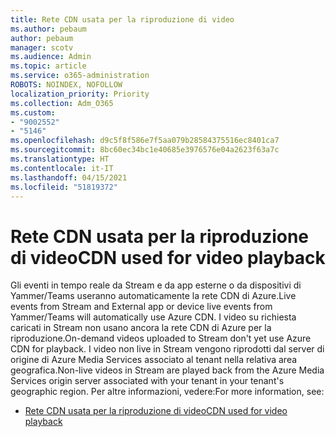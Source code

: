 ```yaml
---
title: Rete CDN usata per la riproduzione di video
ms.author: pebaum
author: pebaum
manager: scotv
ms.audience: Admin
ms.topic: article
ms.service: o365-administration
ROBOTS: NOINDEX, NOFOLLOW
localization_priority: Priority
ms.collection: Adm_O365
ms.custom:
- "9002552"
- "5146"
ms.openlocfilehash: d9c5f8f586e7f5aa079b28584375516ec8401ca7
ms.sourcegitcommit: 8bc60ec34bc1e40685e3976576e04a2623f63a7c
ms.translationtype: HT
ms.contentlocale: it-IT
ms.lasthandoff: 04/15/2021
ms.locfileid: "51819372"
---
```

# <a name="cdn-used-for-video-playback"></a><span data-ttu-id="c1f5f-102">Rete CDN usata per la riproduzione di video</span><span class="sxs-lookup"><span data-stu-id="c1f5f-102">CDN used for video playback</span></span>

<span data-ttu-id="c1f5f-103">Gli eventi in tempo reale da Stream e da app esterne o da dispositivi di Yammer/Teams useranno automaticamente la rete CDN di Azure.</span><span class="sxs-lookup"><span data-stu-id="c1f5f-103">Live events from Stream and External app or device live events from Yammer/Teams will automatically use Azure CDN.</span></span> <span data-ttu-id="c1f5f-104">I video su richiesta caricati in Stream non usano ancora la rete CDN di Azure per la riproduzione.</span><span class="sxs-lookup"><span data-stu-id="c1f5f-104">On-demand videos uploaded to Stream don't yet use Azure CDN for playback.</span></span> <span data-ttu-id="c1f5f-105">I video non live in Stream vengono riprodotti dal server di origine di Azure Media Services associato al tenant nella relativa area geografica.</span><span class="sxs-lookup"><span data-stu-id="c1f5f-105">Non-live videos in Stream are played back from the Azure Media Services origin server associated with your tenant in your tenant's geographic region.</span></span> <span data-ttu-id="c1f5f-106">Per altre informazioni, vedere:</span><span class="sxs-lookup"><span data-stu-id="c1f5f-106">For more information, see:</span></span>

- [<span data-ttu-id="c1f5f-107">Rete CDN usata per la riproduzione di video</span><span class="sxs-lookup"><span data-stu-id="c1f5f-107">CDN used for video playback</span></span>](https://docs.microsoft.com/stream/network-overview#cdn-used-for-video-playback)
